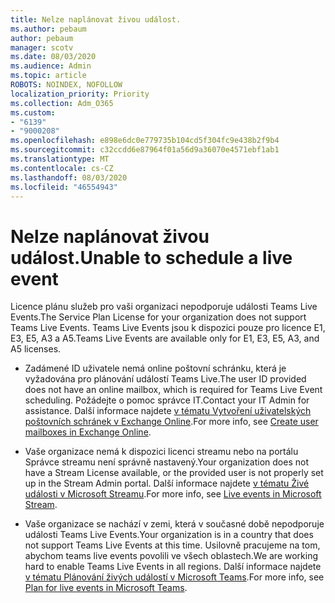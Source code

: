 ```yaml
---
title: Nelze naplánovat živou událost.
ms.author: pebaum
author: pebaum
manager: scotv
ms.date: 08/03/2020
ms.audience: Admin
ms.topic: article
ROBOTS: NOINDEX, NOFOLLOW
localization_priority: Priority
ms.collection: Adm_O365
ms.custom:
- "6139"
- "9000208"
ms.openlocfilehash: e898e6dc0e779735b104cd5f304fc9e438b2f9b4
ms.sourcegitcommit: c32ccdd6e87964f01a56d9a36070e4571ebf1ab1
ms.translationtype: MT
ms.contentlocale: cs-CZ
ms.lasthandoff: 08/03/2020
ms.locfileid: "46554943"
---
```

# <a name="unable-to-schedule-a-live-event"></a><span data-ttu-id="0ff8d-102">Nelze naplánovat živou událost.</span><span class="sxs-lookup"><span data-stu-id="0ff8d-102">Unable to schedule a live event</span></span>

<span data-ttu-id="0ff8d-103">Licence plánu služeb pro vaši organizaci nepodporuje události Teams Live Events.</span><span class="sxs-lookup"><span data-stu-id="0ff8d-103">The Service Plan License for your organization does not support Teams Live Events.</span></span> <span data-ttu-id="0ff8d-104">Teams Live Events jsou k dispozici pouze pro licence E1, E3, E5, A3 a A5.</span><span class="sxs-lookup"><span data-stu-id="0ff8d-104">Teams Live Events are available only for E1, E3, E5, A3, and A5 licenses.</span></span>

- <span data-ttu-id="0ff8d-105">Zadámené ID uživatele nemá online poštovní schránku, která je vyžadována pro plánování událostí Teams Live.</span><span class="sxs-lookup"><span data-stu-id="0ff8d-105">The user ID provided does not have an online mailbox, which is required for Teams Live Event scheduling.</span></span> <span data-ttu-id="0ff8d-106">Požádejte o pomoc správce IT.</span><span class="sxs-lookup"><span data-stu-id="0ff8d-106">Contact your IT Admin for assistance.</span></span> <span data-ttu-id="0ff8d-107">Další informace najdete [v tématu Vytvoření uživatelských poštovních schránek v Exchange Online](https://docs.microsoft.com/exchange/recipients-in-exchange-online/create-user-mailboxes).</span><span class="sxs-lookup"><span data-stu-id="0ff8d-107">For more info, see [Create user mailboxes in Exchange Online](https://docs.microsoft.com/exchange/recipients-in-exchange-online/create-user-mailboxes).</span></span>

- <span data-ttu-id="0ff8d-108">Vaše organizace nemá k dispozici licenci streamu nebo na portálu Správce streamu není správně nastavený.</span><span class="sxs-lookup"><span data-stu-id="0ff8d-108">Your organization does not have a Stream License available, or the provided user is not properly set up in the Stream Admin portal.</span></span> <span data-ttu-id="0ff8d-109">Další informace najdete [v tématu Živé události v Microsoft Streamu](https://docs.microsoft.com/stream/live-event-overview).</span><span class="sxs-lookup"><span data-stu-id="0ff8d-109">For more info, see [Live events in Microsoft Stream](https://docs.microsoft.com/stream/live-event-overview).</span></span>

- <span data-ttu-id="0ff8d-110">Vaše organizace se nachází v zemi, která v současné době nepodporuje události Teams Live Events.</span><span class="sxs-lookup"><span data-stu-id="0ff8d-110">Your organization is in a country that does not support Teams Live Events at this time.</span></span> <span data-ttu-id="0ff8d-111">Usilovně pracujeme na tom, abychom teams live events povolili ve všech oblastech.</span><span class="sxs-lookup"><span data-stu-id="0ff8d-111">We are working hard to enable Teams Live Events in all regions.</span></span> <span data-ttu-id="0ff8d-112">Další informace najdete [v tématu Plánování živých událostí v Microsoft Teams](https://docs.microsoft.com/microsoftteams/teams-live-events/plan-for-teams-live-events).</span><span class="sxs-lookup"><span data-stu-id="0ff8d-112">For more info, see [Plan for live events in Microsoft Teams](https://docs.microsoft.com/microsoftteams/teams-live-events/plan-for-teams-live-events).</span></span>
